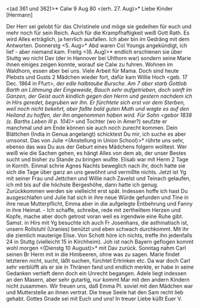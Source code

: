 <(ad 361 und 362)>* Calw 9 Aug 80
 <(erh. 27. Aug)>*
Liebe Kinder [Hermann]

Der Herr sei gelobt für das Christinele und möge sie gedeihen für euch und mehr noch für sein Reich. Auch für die Krampfhaftigkeit weiß Gott Rath. Es wird Alles erträglich, ja herrlich ausfallen. Ich aber bin im Gedräng mit dem Antworten. Donnerstg <5. Aug>* Abd waren Col Youngs angekündigt, ich lief - aber niemand kam. Freitg <(6. Aug)>* endlich erschienen sie über Stuttg wo nicht Dav (der in Hannover bei Uhlhorn war) sondern seine Marie ihnen einiges zeigen konnte, worauf sie Calw zu fuhren. Wohnen im Waldhorn, essen aber bei uns. Viele Arbeit für Mama. Doch sind heute Plebsts und Gusts 2 Mädchen wieder fort, dafür kam Willie Hoch <geb. 17 Dec. 1864 in Ffurt>*, der edle halbtaube Bursche. Am 7 aber starb Gottlob Barth an Lähmung der Eingeweide, Bauch sehr aufgetrieben, doch sanft im Ganzen, der Geist auch kindlich gegen den Herrn und gestern nachdem ich in Hirs geredet, begruben wir ihn. Er fürchtete sich erst vor dem Sterben, weil noch nicht bekehrt, aber faßte bald guten Muth und wagte es auf den Heiland zu hoffen, der ihn angenommen haben wird. Für Sohn <gebor 1838 (s. Barths Leben III p. 104)>* und Tochter (wo in Amer?) seufzte er manchmal und am Ende können sie auch noch zurecht kommen. Dein Blättchen (India in Genua angelangt) schicktest Du mir, ich suche es aber umsonst. Das von Julie <(Anstellung in Union School)>* rührte uns sehr, ebenso das was Du aus der Geburt eines Mädchens folgern wolltest. Wer weiß wie die Sachen gehen, es hängt Alles von dem ab, der unser Bestes sucht und bisher zu Stande zu bringen wußte. Elisab war mit Herm 2 Tage in Kornth. Einmal schrie Agnes Nachts beweglich nach ihr, doch hatte sie sich die Tage über ganz an uns gewöhnt und vermißte nichts. Jetzt ist Yg mit seiner Frau und Jettchen und Willie nach Zavelst und Teinach gelaufen, ich mit bis auf die höchste Bergeshöhe, dann hatte ich genug. Zurückkommen werden sie vielleicht erst spät. Indessen hoffe ich hast Du ausgeschlafen und Julie hat sich in ihre neue Würde gefunden und Tine in ihre neue Mutterpflicht, Emma aber in die aufgelegte Entbehrung und Fanny in ihre Heimat. - Ich schaffe, schreibe, rede mit zertheiltem Herzen und Kopfe, mache aber doch getrost voran weil es irgendwie eine Ruhe gibt. Samst. in Hirs mit Yg besuchte ich auch Fr Josenhans, die asthmatisch ist, unsern Rollstuhl (Uranies) benützt und eben schwach durchkommt. Mit ihr die ziemlich mauterige Elise. Von Schott höre ich nichts, treffe ihn jedenfalls 24 in Stuttg (vielleicht 15 in Kirchheim). Joh ist nach Bayern geflogen kommt wohl morgen <(Dienstg 10 August)>* mit Dav zurück. Sonntag nahm Carl seinen Br Herm mit in die Himbeeren, ohne was zu sagen. Marie findet letzteren nicht, sucht, läßt suchen, fürchtet Ertrinken etc. Da war doch Carl sehr verblüfft als er sie in Thränen fand und endlich merkte, er habe in seine Gedanken vertieft denn doch ein Unrecht begangen. Adele liegt indessen an den Masern, aber sehr gutartig, nur kommt Mar mit den andern Kindern nicht zusammen. Wir freuen uns, daß Emma Pl. soviel mit den Mädchen war und Mutterstelle an ihnen vertrat. Die treue Seele hat den Sam recht lieb gehabt. Gottes Gnade sei mit Euch und uns! In treuer Liebe küßt
 Euer V.

